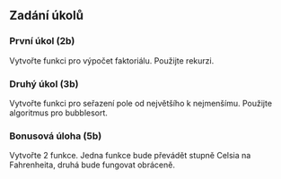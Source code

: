 ## Zadání úkolů
### První úkol (2b)
Vytvořte funkci pro výpočet faktoriálu. Použijte rekurzi.

### Druhý úkol (3b)
Vytvořte funkci pro seřazení pole od největšího k nejmenšímu. Použijte algoritmus pro bubblesort.

### Bonusová úloha (5b)
Vytvořte 2 funkce. Jedna funkce bude převádět stupně Celsia na Fahrenheita, druhá bude fungovat obráceně.
